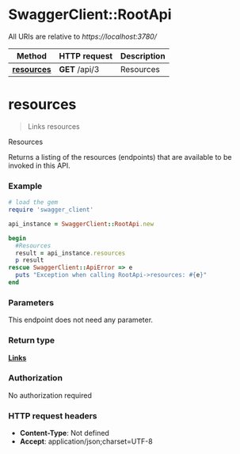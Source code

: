 # SwaggerClient::RootApi

All URIs are relative to *https://localhost:3780/*

Method | HTTP request | Description
------------- | ------------- | -------------
[**resources**](RootApi.md#resources) | **GET** /api/3 | Resources

# **resources**
> Links resources

Resources

Returns a listing of the resources (endpoints) that are available to be invoked in this API.

### Example
```ruby
# load the gem
require 'swagger_client'

api_instance = SwaggerClient::RootApi.new

begin
  #Resources
  result = api_instance.resources
  p result
rescue SwaggerClient::ApiError => e
  puts "Exception when calling RootApi->resources: #{e}"
end
```

### Parameters
This endpoint does not need any parameter.

### Return type

[**Links**](Links.md)

### Authorization

No authorization required

### HTTP request headers

 - **Content-Type**: Not defined
 - **Accept**: application/json;charset=UTF-8



